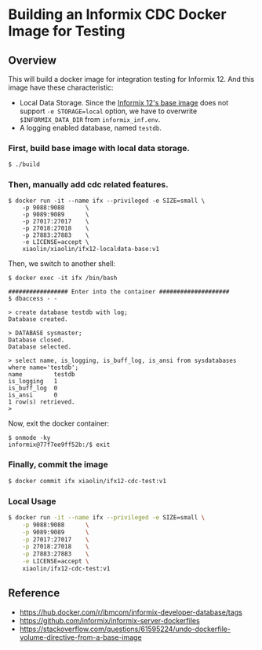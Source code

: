 
# Building an Informix CDC Docker Image for Testing

## Overview

This will build a docker image for integration testing for Informix 12. And this image have
these characteristic:

- Local Data Storage. Since the [Informix 12's base image](https://hub.docker.com/layers/informix-developer-database/ibmcom/informix-developer-database/12.10.FC12W1DE/images/sha256-da8e2f94f8897105ae463feb2465efd74c5879184f323061b4ac3a4b54d829ee?context=explore) does not support `-e STORAGE=local` option, we have to overwrite `$INFORMIX_DATA_DIR` from `informix_inf.env`.
- A logging enabled database, named `testdb`.

### First, build base image with local data storage.

```sh
$ ./build
```

### Then, manually add cdc related features.

```text
$ docker run -it --name ifx --privileged -e SIZE=small \
    -p 9088:9088      \
    -p 9089:9089      \
    -p 27017:27017    \
    -p 27018:27018    \
    -p 27883:27883    \
    -e LICENSE=accept \
    xiaolin/xiaolin/ifx12-localdata-base:v1
```

Then, we switch to another shell:

```text
$ docker exec -it ifx /bin/bash

################# Enter into the container ####################
$ dbaccess - -

> create database testdb with log;
Database created.

> DATABASE sysmaster;
Database closed.
Database selected.

> select name, is_logging, is_buff_log, is_ansi from sysdatabases where name='testdb';
name         testdb
is_logging   1
is_buff_log  0
is_ansi      0
1 row(s) retrieved.
>
```

Now, exit the docker container:

```text
$ onmode -ky
informix@77f7ee9ff52b:/$ exit
```

### Finally, commit the image

```sh
$ docker commit ifx xiaolin/ifx12-cdc-test:v1
```


### Local Usage

```sh
$ docker run -it --name ifx --privileged -e SIZE=small \
    -p 9088:9088      \
    -p 9089:9089      \
    -p 27017:27017    \
    -p 27018:27018    \
    -p 27883:27883    \
    -e LICENSE=accept \
    xiaolin/ifx12-cdc-test:v1
```

## Reference

- https://hub.docker.com/r/ibmcom/informix-developer-database/tags
- https://github.com/informix/informix-server-dockerfiles
- https://stackoverflow.com/questions/61595224/undo-dockerfile-volume-directive-from-a-base-image



